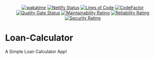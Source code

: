 <div align="center">

  [![wakatime](https://wakatime.com/badge/github/Amir-Pourhadi/Loan-Calculator.svg)](https://wakatime.com/badge/github/Amir-Pourhadi/Loan-Calculator)
  [![Netlify Status](https://api.netlify.com/api/v1/badges/5e8cbb92-e7e3-424a-83df-273128186ec1/deploy-status)](https://app.netlify.com/sites/amir-loan-calculator/deploys)
  [![Lines of Code](https://sonarcloud.io/api/project_badges/measure?project=Amir-Pourhadi_Loan-Calculator&metric=ncloc)](https://sonarcloud.io/dashboard?id=Amir-Pourhadi_Loan-Calculator)
  [![CodeFactor](https://www.codefactor.io/repository/github/amir-pourhadi/loan-calculator/badge)](https://www.codefactor.io/repository/github/amir-pourhadi/loan-calculator)  
  [![Quality Gate Status](https://sonarcloud.io/api/project_badges/measure?project=Amir-Pourhadi_Loan-Calculator&metric=alert_status)](https://sonarcloud.io/dashboard?id=Amir-Pourhadi_Loan-Calculator)
  [![Maintainability Rating](https://sonarcloud.io/api/project_badges/measure?project=Amir-Pourhadi_Loan-Calculator&metric=sqale_rating)](https://sonarcloud.io/dashboard?id=Amir-Pourhadi_Loan-Calculator)
  [![Reliability Rating](https://sonarcloud.io/api/project_badges/measure?project=Amir-Pourhadi_Loan-Calculator&metric=reliability_rating)](https://sonarcloud.io/dashboard?id=Amir-Pourhadi_Loan-Calculator)
  [![Security Rating](https://sonarcloud.io/api/project_badges/measure?project=Amir-Pourhadi_Loan-Calculator&metric=security_rating)](https://sonarcloud.io/dashboard?id=Amir-Pourhadi_Loan-Calculator)
</div>

# Loan-Calculator
A Simple Loan Calculator App!
